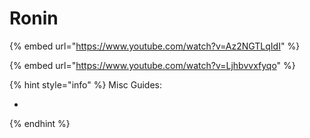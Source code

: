 # Ronin

{% embed url="https://www.youtube.com/watch?v=Az2NGTLqIdI" %}

{% embed url="https://www.youtube.com/watch?v=Ljhbvvxfyqo" %}

{% hint style="info" %}
Misc Guides:

*
{% endhint %}
